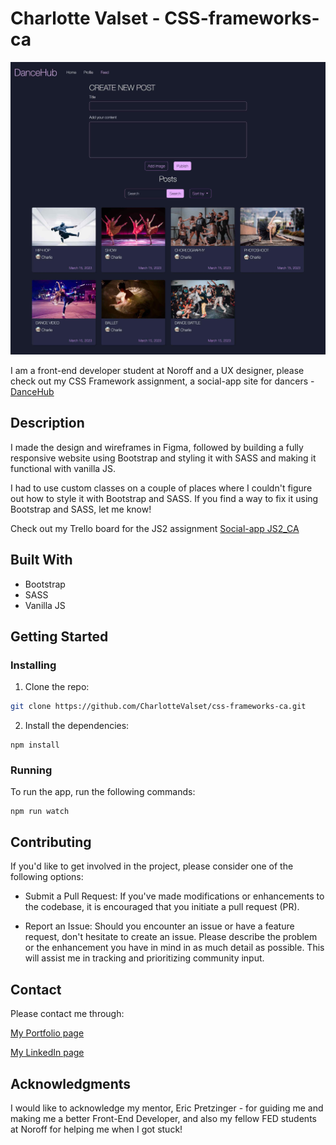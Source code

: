 # Charlotte Valset - CSS-frameworks-ca

![image](images/dancehub.jpg)

I am a front-end developer student at Noroff and a UX designer, please check out my CSS Framework assignment, a social-app site for dancers - [DanceHub](https://dancehub.netlify.app)

## Description

I made the design and wireframes in Figma, followed by building a fully responsive website using Bootstrap and styling it with SASS and making it functional with vanilla JS.

I had to use custom classes on a couple of places where I couldn't figure out how to style it with Bootstrap and SASS. If you find a way to fix it using Bootstrap and SASS, let me know!

Check out my Trello board for the JS2 assignment [Social-app JS2_CA](https://trello.com/b/oGbiICo7/social-app-js2ca)

## Built With

- Bootstrap
- SASS
- Vanilla JS

## Getting Started

### Installing

1. Clone the repo:

```bash
git clone https://github.com/CharlotteValset/css-frameworks-ca.git
```

2. Install the dependencies:

```
npm install
```

### Running

To run the app, run the following commands:

```
npm run watch
```

## Contributing

If you'd like to get involved in the project, please consider one of the following options:

- Submit a Pull Request:
  If you've made modifications or enhancements to the codebase, it is encouraged that you initiate a pull request (PR).

- Report an Issue:
  Should you encounter an issue or have a feature request, don't hesitate to create an issue. Please describe the problem or the enhancement you have in mind in as much detail as possible. This will assist me in tracking and prioritizing community input.

## Contact

Please contact me through:

[My Portfolio page](https://charlottevalset-portfolio.netlify.app)

[My LinkedIn page](https://www.linkedin.com/in/charlotte-valset-6195b521a/)

## Acknowledgments

I would like to acknowledge my mentor, Eric Pretzinger - for guiding me and making me a better Front-End Developer, and also my fellow FED students at Noroff for helping me when I got stuck!
